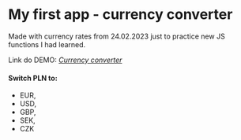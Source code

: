 # My first app - currency converter

Made with currency rates from 24.02.2023 just to practice new JS functions I had learned.

Link do DEMO: *[Currency converter](https://mcbombipl.github.io/currency-converter/)*

#### Switch PLN to:
- EUR,
- USD,
- GBP,
- SEK,
- CZK

